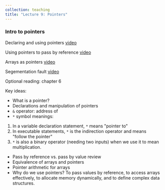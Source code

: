 ```yaml
---
collection: teaching
title: "Lecture 9: Pointers"
---
```


### Intro to pointers
Declaring and using pointers [video](https://youtu.be/YpUBUIvZNI0)

Using pointers to pass by reference [video](https://youtu.be/EiIRFqiASM8)

Arrays as pointers [video](https://youtu.be/X5U-ytj5JOw)

Segementation fault [video](https://youtu.be/Ca7zVQUAenc)

Optional reading: chapter 6

Key ideas:
* What is a pointer?
* Declarations and manipulation of pointers
* `&` operator: address of
* `*` symbol meanings:
1. In a variable declaration statement, `*` means "pointer to"
2. In executable statements, `*` is the indirection operator and means "follow
   the pointer"
3. `*` is also a binary operator (needing two inputs) when we use it to mean
   multiplication.
* Pass by reference vs. pass by value review
* Equivalence of arrays and pointers
* Pointer arithmetic for arrays
* Why do we use pointers? To pass values by reference, to access arrays
	effectively, to allocate memory dynamically, and to define complex data
	structures.
